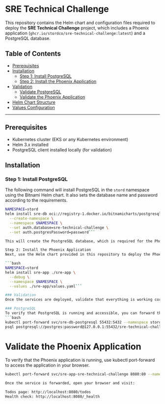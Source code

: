 # SRE Technical Challenge

This repository contains the Helm chart and configuration files required to deploy the **SRE Technical Challenge** project, which includes a Phoenix application (`ghcr.io/stordco/sre-technical-challenge:latest`) and a PostgreSQL database.

## Table of Contents
- [Prerequisites](#prerequisites)
- [Installation](#installation)
  - [Step 1: Install PostgreSQL](#step-1-install-postgresql)
  - [Step 2: Install the Phoenix Application](#step-2-install-the-phoenix-application)
- [Validation](#validation)
  - [Validate PostgreSQL](#validate-postgresql)
  - [Validate the Phoenix Application](#validate-the-phoenix-application)
- [Helm Chart Structure](#helm-chart-structure)
- [Values Configuration](#values-configuration)

---

## Prerequisites

- Kubernetes cluster (EKS or any Kubernetes environment)
- Helm 3.x installed
- PostgreSQL client installed locally (for validation)

## Installation

### Step 1: Install PostgreSQL

The following command will install PostgreSQL in the `stord` namespace using the Bitnami Helm chart. It also sets the database name and password according to the requirements.

```bash
NAMESPACE=stord
helm install sre-db oci://registry-1.docker.io/bitnamicharts/postgresql \
  --create-namespace \
  --namespace $NAMESPACE \
  --set auth.database=sre-technical-challenge \
  --set auth.postgresPassword=password```

This will create the PostgreSQL database, which is required for the Phoenix application.

Step 2: Install the Phoenix Application
Next, use the Helm chart provided in this repository to deploy the Phoenix application. The values in values.yaml are already configured to connect to the PostgreSQL database.

```bash
NAMESPACE=stord
helm install sre-app ./sre-app \
  --debug \
  --namespace $NAMESPACE \
  --values ./sre-app/values.yaml```

### Validation
Once the services are deployed, validate that everything is working correctly by following these steps.

### PostgreSQL
To verify that PostgreSQL is running and accessible, you can forward the PostgreSQL port and connect using the psql command.
```bash
kubectl port-forward svc/sre-db-postgresql 55432:5432 --namespace stord
psql postgresql://postgres:password@127.0.0.1:55432/sre-technical-challenge
```

# Validate the Phoenix Application
To verify that the Phoenix application is running, use kubectl port-forward to access the application in your browser.
```bash 
kubectl port-forward svc/sre-app-sre-technical-challenge 8080:80 --namespace stord```

Once the service is forwarded, open your browser and visit:

Todos page: http://localhost:8080/todos
Health check: http://localhost:8080/_health
